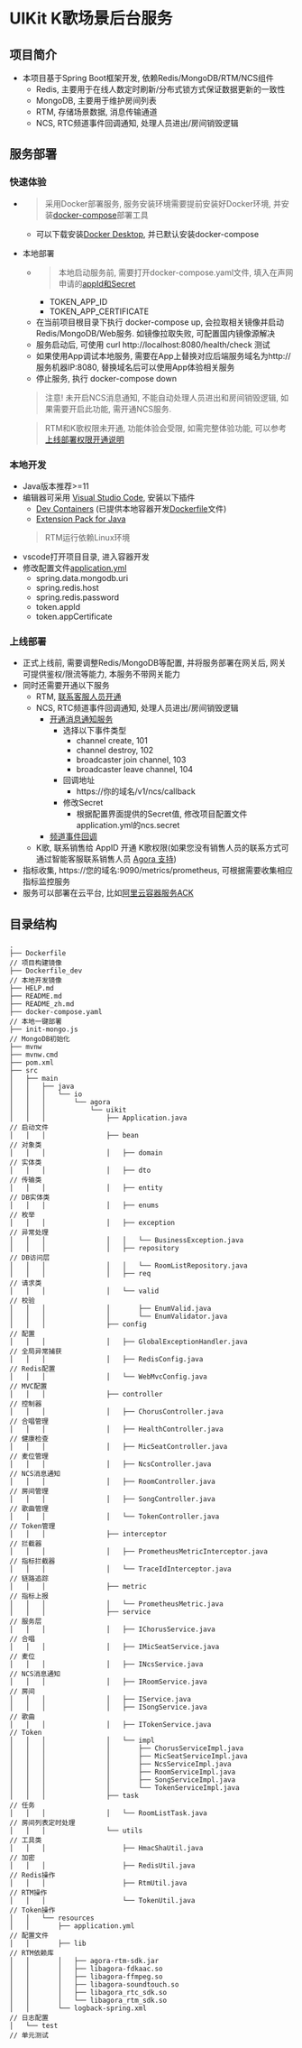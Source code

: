# UIKit K歌场景后台服务
## 项目简介
- 本项目基于Spring Boot框架开发, 依赖Redis/MongoDB/RTM/NCS组件
    - Redis, 主要用于在线人数定时刷新/分布式锁方式保证数据更新的一致性
    - MongoDB, 主要用于维护房间列表
    - RTM, 存储场景数据, 消息传输通道
    - NCS, RTC频道事件回调通知, 处理人员进出/房间销毁逻辑

## 服务部署
### 快速体验
- > 采用Docker部署服务, 服务安装环境需要提前安装好Docker环境, 并安装[docker-compose](https://docs.docker.com/compose/)部署工具
    - 可以下载安装[Docker Desktop](https://www.docker.com/products/docker-desktop/), 并已默认安装docker-compose
- 本地部署
    - > 本地启动服务前, 需要打开docker-compose.yaml文件, 填入在声网申请的[appId和Secret](https://docs.agora.io/cn/Agora%20Platform/get_appid_token?platform=All%20Platforms#%E8%8E%B7%E5%8F%96-app-id)
        - TOKEN_APP_ID
        - TOKEN_APP_CERTIFICATE
    - 在当前项目根目录下执行 docker-compose up, 会拉取相关镜像并启动Redis/MongoDB/Web服务. 如镜像拉取失败, 可配置国内镜像源解决
    - 服务启动后, 可使用 curl http://localhost:8080/health/check 测试
    - 如果使用App调试本地服务, 需要在App上替换对应后端服务域名为http://服务机器IP:8080, 替换域名后可以使用App体验相关服务
    - 停止服务, 执行 docker-compose down

    > 注意! 未开启NCS消息通知, 不能自动处理人员进出和房间销毁逻辑, 如果需要开启此功能, 需开通NCS服务.
    
    > RTM和K歌权限未开通, 功能体验会受限, 如需完整体验功能, 可以参考[上线部署权限开通说明](#上线部署)

### 本地开发
- Java版本推荐>=11
- 编辑器可采用 [Visual Studio Code](https://code.visualstudio.com/), 安装以下插件
    - [Dev Containers](https://marketplace.visualstudio.com/items?itemName=ms-vscode-remote.remote-containers) (已提供本地容器开发[Dockerfile](Dockerfile_dev)文件)
    - [Extension Pack for Java](https://marketplace.visualstudio.com/items?itemName=vscjava.vscode-java-pack)
    > RTM运行依赖Linux环境
- vscode打开项目目录, 进入容器开发
- 修改配置文件[application.yml](src/main/resources/application.yml)
    - spring.data.mongodb.uri
    - spring.redis.host
    - spring.redis.password
    - token.appId
    - token.appCertificate

### 上线部署
- 正式上线前, 需要调整Redis/MongoDB等配置, 并将服务部署在网关后, 网关可提供鉴权/限流等能力, 本服务不带网关能力
- 同时还需要开通以下服务
    - RTM, [联系客服人员开通](https://www.shengwang.cn)
    - NCS, RTC频道事件回调通知, 处理人员进出/房间销毁逻辑
        - [开通消息通知服务
    ](https://docs.agora.io/cn/video-call-4.x/enable_webhook_ncs?platform=All%20Platforms)
            - 选择以下事件类型
                - channel create, 101
                - channel destroy, 102
                - broadcaster join channel, 103
                - broadcaster leave channel, 104
            - 回调地址
                - https://你的域名/v1/ncs/callback
            - 修改Secret
                - 根据配置界面提供的Secret值, 修改项目配置文件application.yml的ncs.secret
        - [频道事件回调
    ](https://docs.agora.io/cn/video-call-4.x/rtc_channel_event?platform=All%20Platforms)
    - K歌, 联系销售给 AppID 开通 K歌权限(如果您没有销售人员的联系方式可通过智能客服联系销售人员 [Agora 支持](https://agora-ticket.agora.io/))
- 指标收集, https://您的域名:9090/metrics/prometheus, 可根据需要收集相应指标监控服务
- 服务可以部署在云平台, 比如[阿里云容器服务ACK](https://www.alibabacloud.com/zh/product/kubernetes)

## 目录结构
```
.
├── Dockerfile                                                          // 项目构建镜像
├── Dockerfile_dev                                                      // 本地开发镜像
├── HELP.md
├── README.md
├── README_zh.md
├── docker-compose.yaml                                                 // 本地一键部署
├── init-mongo.js                                                       // MongoDB初始化
├── mvnw
├── mvnw.cmd
├── pom.xml
├── src
│   ├── main
│   │   ├── java
│   │   │   └── io
│   │   │       └── agora
│   │   │           └── uikit
│   │   │               ├── Application.java                            // 启动文件
│   │   │               ├── bean                                        // 对象类
│   │   │               │   ├── domain                                  // 实体类
│   │   │               │   ├── dto                                     // 传输类
│   │   │               │   ├── entity                                  // DB实体类
│   │   │               │   ├── enums                                   // 枚举
│   │   │               │   ├── exception                               // 异常处理
│   │   │               │   │   └── BusinessException.java
│   │   │               │   ├── repository                              // DB访问层
│   │   │               │   │   └── RoomListRepository.java
│   │   │               │   ├── req                                     // 请求类
│   │   │               │   └── valid                                   // 校验
│   │   │               │       ├── EnumValid.java
│   │   │               │       └── EnumValidator.java
│   │   │               ├── config                                      // 配置
│   │   │               │   ├── GlobalExceptionHandler.java             // 全局异常捕获
│   │   │               │   ├── RedisConfig.java                        // Redis配置
│   │   │               │   └── WebMvcConfig.java                       // MVC配置
│   │   │               ├── controller                                  // 控制器
│   │   │               │   ├── ChorusController.java                   // 合唱管理
│   │   │               │   ├── HealthController.java                   // 健康检查
│   │   │               │   ├── MicSeatController.java                  // 麦位管理
│   │   │               │   ├── NcsController.java                      // NCS消息通知
│   │   │               │   ├── RoomController.java                     // 房间管理
│   │   │               │   ├── SongController.java                     // 歌曲管理
│   │   │               │   └── TokenController.java                    // Token管理
│   │   │               ├── interceptor                                 // 拦截器
│   │   │               │   ├── PrometheusMetricInterceptor.java        // 指标拦截器
│   │   │               │   └── TraceIdInterceptor.java                 // 链路追踪
│   │   │               ├── metric                                      // 指标上报
│   │   │               │   └── PrometheusMetric.java
│   │   │               ├── service                                     // 服务层
│   │   │               │   ├── IChorusService.java                     // 合唱
│   │   │               │   ├── IMicSeatService.java                    // 麦位
│   │   │               │   ├── INcsService.java                        // NCS消息通知
│   │   │               │   ├── IRoomService.java                       // 房间
│   │   │               │   ├── IService.java
│   │   │               │   ├── ISongService.java                       // 歌曲
│   │   │               │   ├── ITokenService.java                      // Token
│   │   │               │   └── impl
│   │   │               │       ├── ChorusServiceImpl.java
│   │   │               │       ├── MicSeatServiceImpl.java
│   │   │               │       ├── NcsServiceImpl.java
│   │   │               │       ├── RoomServiceImpl.java
│   │   │               │       ├── SongServiceImpl.java
│   │   │               │       └── TokenServiceImpl.java
│   │   │               ├── task                                        // 任务
│   │   │               │   └── RoomListTask.java                       // 房间列表定时处理
│   │   │               └── utils                                       // 工具类
│   │   │                   ├── HmacShaUtil.java                        // 加密
│   │   │                   ├── RedisUtil.java                          // Redis操作
│   │   │                   ├── RtmUtil.java                            // RTM操作
│   │   │                   └── TokenUtil.java                          // Token操作
│   │   └── resources
│   │       ├── application.yml                                         // 配置文件
│   │       ├── lib                                                     // RTM依赖库
│   │       │   ├── agora-rtm-sdk.jar
│   │       │   ├── libagora-fdkaac.so
│   │       │   ├── libagora-ffmpeg.so
│   │       │   ├── libagora-soundtouch.so
│   │       │   ├── libagora_rtc_sdk.so
│   │       │   └── libagora_rtm_sdk.so
│   │       └── logback-spring.xml                                      // 日志配置
│   └── test                                                            // 单元测试
```


